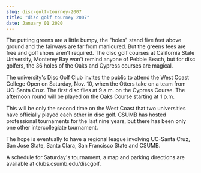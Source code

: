 ```yaml
---
slug: disc-golf-tourney-2007
title: "disc golf tourney 2007"
date: January 01 2020
---
```


<p>The putting greens are a little bumpy, the "holes" stand five feet above ground and the fairways are far from manicured. But the greens fees are free and golf shoes aren't required. The disc golf courses at California State University, Monterey Bay won't remind anyone of Pebble Beach, but for disc golfers, the 36 holes of the Oaks and Cypress courses are magical.
</p><p>The university's Disc Golf Club invites the public to attend the West Coast College Open on Saturday, Nov. 10, when the Otters take on a team from UC-Santa Cruz. The first disc flies at 9 a.m. on the Cypress Course. The afternoon round will be played on the Oaks Course starting at 1 p.m.
</p><p>This will be only the second time on the West Coast that two universities have officially played each other in disc golf. CSUMB has hosted professional tournaments for the last nine years, but there has been only one other intercollegiate tournament.
</p><p>The hope is eventually to have a regional league involving UC-Santa Cruz, San Jose State, Santa Clara, San Francisco State and CSUMB.
</p><p>A schedule for Saturday's tournament, a map and parking directions are available at clubs.csumb.edu/discgolf.
</p>
